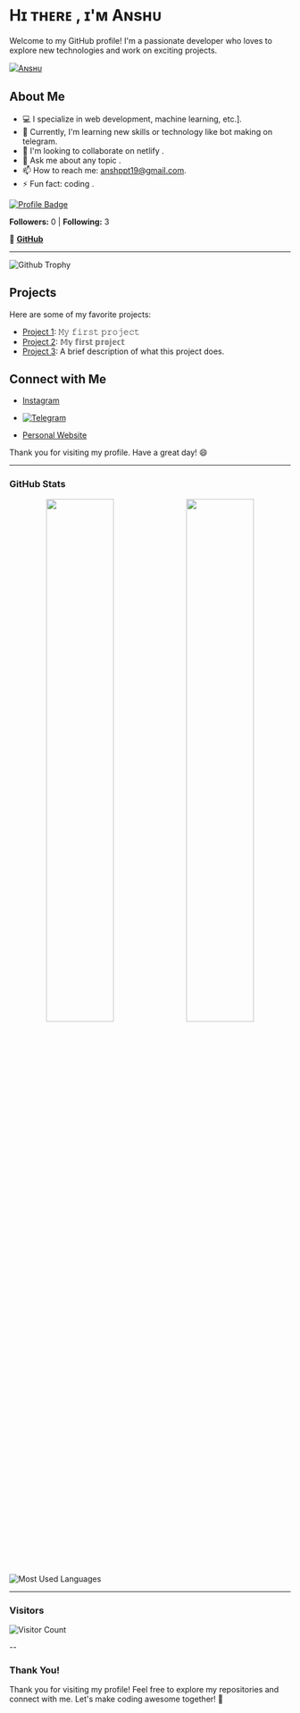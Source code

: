 # Hɪ ᴛʜᴇʀᴇ , ɪ'ᴍ Aɴsʜᴜ

Welcome to my GitHub profile! I'm a passionate developer who loves to explore new technologies and work on exciting projects.




   [![Aɴsʜᴜ](https://github-stats-alpha.vercel.app/api?username=anshu908 "Aɴsʜᴜ")](https://github-stats-alpha.vercel.app/api?username=anshu908 "Aɴsʜᴜ")

   ## About Me
   
- 💻 I specialize in web development, machine learning, etc.].
- 🌱 Currently, I'm learning new skills or technology like bot making on telegram.
- 👯 I'm looking to collaborate on netlify .
- 💬 Ask me about any topic .
- 📫 How to reach me: anshppt19@gmail.com.
- ⚡ Fun fact: coding .

  

[![Profile Badge](https://img.shields.io/badge/Always%20Smile-%F0%9F%98%8A%20%F0%9F%98%8A%20%F0%9F%98%8A-yellow)](https://github.com/Ansh)

**Followers:** 0 | **Following:** 3

  
🔗 **[GitHub](https://github.com/anshu908/)**  

---
![Github Trophy](https://github-profile-trophy.vercel.app/?username=anshu908)

## Projects

Here are some of my favorite projects:

- [Project 1](https://legendary-swan-7ca626.netlify.app/): 𝙼𝚢 𝚏𝚒𝚛𝚜𝚝 𝚙𝚛𝚘𝚓𝚎𝚌𝚝
- [Project 2](https://mellifluous-dolphin-a34eed.netlify.app/): 𝕄𝕪 𝕗𝕚𝕣𝕤𝕥 𝕡𝕣𝕠𝕛𝕖𝕔𝕥
- [Project 3](https://github.com/anshu908/project-link): A brief description of what this project does.

## Connect with Me

- [Instagram](https://www.instagram.com/anshopi__/)
- <a href="https://t.me/ans_X_bot"><img title="Telegram" src="https://img.shields.io/badge/Telegram-%23000000.svg?&style=for-the-badge&logo=telegram&logoColor=61DAFB"></a>

- [Personal Website](https://mellifluous-dolphin-a34eed.netlify.app/)

Thank you for visiting my profile. Have a great day! 😄

---

### GitHub Stats  


<p align="center">
    <img
        width="49%"
        src="https://github-readme-stats.vercel.app/api?username=anshu908&count_private=true&include_all_commits=true&show_icons=true&theme=tokyonight&custom_title=anshu908's+GitHub+Stats"
    />
<img
        width="49%"
        src="https://github-readme-streak-stats.herokuapp.com?user=anshu908&theme=tokyonight"
    />
</p>

![Most Used Languages](https://github-readme-stats.vercel.app/api/top-langs/?username=anshu908&layout=compact&theme=radical)  

---

### Visitors  

![Visitor Count](https://visitor-badge.laobi.icu/badge?page_id=Ansh)  

--


### Thank You!  

Thank you for visiting my profile! Feel free to explore my repositories and connect with me. Let's make coding awesome together! 🚀
